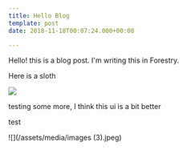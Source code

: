```yaml
---
title: Hello Blog
template: post
date: 2018-11-18T00:07:24.000+00:00

---
```

Hello! this is a blog post. I'm writing this in Forestry.

Here is a sloth

![](/assets/other-sloth.jpg)

testing some more, I think this ui is a bit better

test

![](/assets/media/images (3).jpeg)